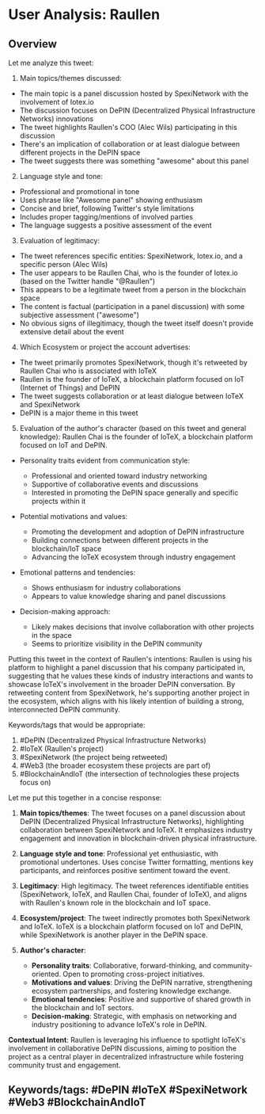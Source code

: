 # User Analysis: Raullen

## Overview

<think>
Let me analyze this tweet:

1. Main topics/themes discussed:
- The main topic is a panel discussion hosted by SpexiNetwork with the involvement of Iotex.io
- The discussion focuses on DePIN (Decentralized Physical Infrastructure Networks) innovations
- The tweet highlights Raullen's COO (Alec Wils) participating in this discussion
- There's an implication of collaboration or at least dialogue between different projects in the DePIN space
- The tweet suggests there was something "awesome" about this panel

2. Language style and tone:
- Professional and promotional in tone
- Uses phrase like "Awesome panel" showing enthusiasm
- Concise and brief, following Twitter's style limitations
- Includes proper tagging/mentions of involved parties
- The language suggests a positive assessment of the event

3. Evaluation of legitimacy:
- The tweet references specific entities: SpexiNetwork, Iotex.io, and a specific person (Alec Wils)
- The user appears to be Raullen Chai, who is the founder of Iotex.io (based on the Twitter handle "@Raullen")
- This appears to be a legitimate tweet from a person in the blockchain space
- The content is factual (participation in a panel discussion) with some subjective assessment ("awesome")
- No obvious signs of illegitimacy, though the tweet itself doesn't provide extensive detail about the event

4. Which Ecosystem or project the account advertises:
- The tweet primarily promotes SpexiNetwork, though it's retweeted by Raullen Chai who is associated with IoTeX
- Raullen is the founder of IoTeX, a blockchain platform focused on IoT (Internet of Things) and DePIN
- The tweet suggests collaboration or at least dialogue between IoTeX and SpexiNetwork
- DePIN is a major theme in this tweet

5. Evaluation of the author's character (based on this tweet and general knowledge):
Raullen Chai is the founder of IoTeX, a blockchain platform focused on IoT and DePIN.

- Personality traits evident from communication style:
  * Professional and oriented toward industry networking
  * Supportive of collaborative events and discussions
  * Interested in promoting the DePIN space generally and specific projects within it

- Potential motivations and values:
  * Promoting the development and adoption of DePIN infrastructure
  * Building connections between different projects in the blockchain/IoT space
  * Advancing the IoTeX ecosystem through industry engagement

- Emotional patterns and tendencies:
  * Shows enthusiasm for industry collaborations
  * Appears to value knowledge sharing and panel discussions

- Decision-making approach:
  * Likely makes decisions that involve collaboration with other projects in the space
  * Seems to prioritize visibility in the DePIN community

Putting this tweet in the context of Raullen's intentions:
Raullen is using his platform to highlight a panel discussion that his company participated in, suggesting that he values these kinds of industry interactions and wants to showcase IoTeX's involvement in the broader DePIN conversation. By retweeting content from SpexiNetwork, he's supporting another project in the ecosystem, which aligns with his likely intention of building a strong, interconnected DePIN community.

Keywords/tags that would be appropriate:
1. #DePIN (Decentralized Physical Infrastructure Networks)
2. #IoTeX (Raullen's project)
3. #SpexiNetwork (the project being retweeted)
4. #Web3 (the broader ecosystem these projects are part of)
5. #BlockchainAndIoT (the intersection of technologies these projects focus on)

Let me put this together in a concise response:
</think>

1. **Main topics/themes**: The tweet focuses on a panel discussion about DePIN (Decentralized Physical Infrastructure Networks), highlighting collaboration between SpexiNetwork and IoTeX. It emphasizes industry engagement and innovation in blockchain-driven physical infrastructure.

2. **Language style and tone**: Professional yet enthusiastic, with promotional undertones. Uses concise Twitter formatting, mentions key participants, and reinforces positive sentiment toward the event.

3. **Legitimacy**: High legitimacy. The tweet references identifiable entities (SpexiNetwork, IoTeX, and Raullen Chai, founder of IoTeX), and aligns with Raullen's known role in the blockchain and IoT space.

4. **Ecosystem/project**: The tweet indirectly promotes both SpexiNetwork and IoTeX. IoTeX is a blockchain platform focused on IoT and DePIN, while SpexiNetwork is another player in the DePIN space.

5. **Author's character**:
   - **Personality traits**: Collaborative, forward-thinking, and community-oriented. Open to promoting cross-project initiatives.
   - **Motivations and values**: Driving the DePIN narrative, strengthening ecosystem partnerships, and fostering knowledge exchange.
   - **Emotional tendencies**: Positive and supportive of shared growth in the blockchain and IoT sectors.
   - **Decision-making**: Strategic, with emphasis on networking and industry positioning to advance IoTeX's role in DePIN.

**Contextual Intent**: Raullen is leveraging his influence to spotlight IoTeX's involvement in collaborative DePIN discussions, aiming to position the project as a central player in decentralized infrastructure while fostering community trust and engagement.

**Keywords/tags**: #DePIN #IoTeX #SpexiNetwork #Web3 #BlockchainAndIoT
---
